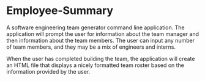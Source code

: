 # Employee-Summary
A software engineering team generator command line application. The application will prompt the user for information about the team manager and then information about the team members. The user can input any number of team members, and they may be a mix of engineers and interns.

When the user has completed building the team, the application will create an HTML file that displays a nicely formatted team roster based on the information provided by the user.
